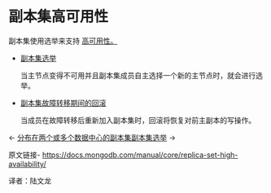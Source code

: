 # 副本集高可用性

副本集使用选举来支持 [高可用性。](https://www.mongodb.com/docs/manual/reference/glossary/#std-term-high-availability)

- [副本集选举](https://www.mongodb.com/docs/manual/core/replica-set-elections/)

  当主节点变得不可用并且副本集成员自主选择一个新的主节点时，就会进行选举。

- [副本集故障转移期间的回滚](https://www.mongodb.com/docs/manual/core/replica-set-rollbacks/)

  当成员在故障转移后重新加入副本集时，回滚将恢复对前主副本的写操作。

←  [分布在两个或多个数据中心的副本集](https://www.mongodb.com/docs/manual/core/replica-set-architecture-geographically-distributed/)[副本集选举](https://www.mongodb.com/docs/manual/core/replica-set-elections/) →

原文链接-  https://docs.mongodb.com/manual/core/replica-set-high-availability/ 

译者：陆文龙

